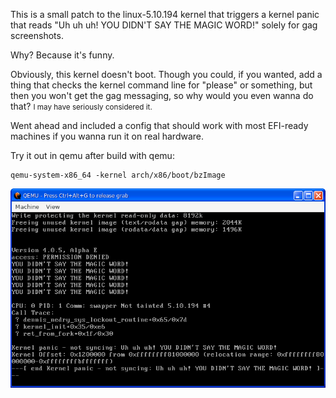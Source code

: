 This is a small patch to the linux-5.10.194 kernel that triggers a kernel panic that reads "Uh uh uh! YOU DIDN'T SAY THE MAGIC WORD!" solely for gag screenshots. 

Why? Because it's funny.

Obviously, this kernel doesn't boot. Though you could, if you wanted, add a thing that checks the kernel command line for "please" or something, but then you won't get the gag messaging, so why would you even wanna do that? <small>I may have seriously considered it.</small>

Went ahead and included a config that should work with most EFI-ready machines if you wanna run it on real hardware.

Try it out in qemu after build with qemu:

```
qemu-system-x86_64 -kernel arch/x86/boot/bzImage
```

![screenshot with the panic](./screenshot.png)
